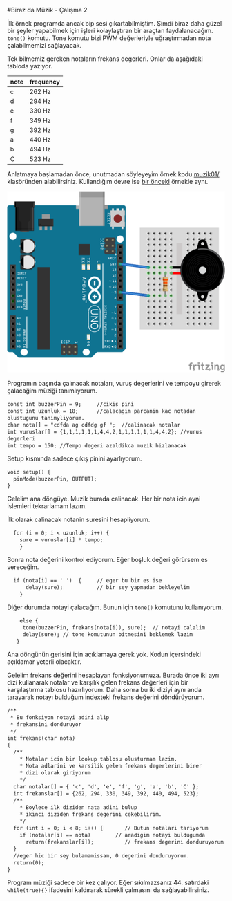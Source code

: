 #Biraz da Müzik - Çalışma 2

İlk örnek programda ancak bip sesi çıkartabilmiştim. Şimdi biraz daha güzel bir şeyler yapabilmek için işleri kolaylaştıran bir araçtan faydalanacağım. `tone()` komutu. Tone komutu bizi PWM değerleriyle uğraştırmadan nota çalabilmemizi sağlayacak.

Tek bilmemiz gereken notaların frekans degerleri. Onlar da aşağıdaki tabloda yazıyor.  

  note|  frequency
  ---|---
  c  |   262 Hz
  d  |   294 Hz
  e  |   330 Hz
  f  |   349 Hz
  g  |   392 Hz
  a  |   440 Hz
  b  |   494 Hz
  C  |   523 Hz
  
Anlatmaya başlamadan önce, unutmadan söyleyeyim örnek kodu [muzik01/][1] klasöründen alabilirsiniz. Kullandığım devre ise [bir önceki][2] örnekle aynı.

![3]

Programın başında çalınacak notaları, vuruş degerlerini ve tempoyu girerek çalacağim müziği tanımlıyorum. 
  
````
const int buzzerPin = 9;     //cikis pini
const int uzunluk = 18;      //calacagim parcanin kac notadan olustugunu tanimyliyorum.
char nota[] = "cdfda ag cdfdg gf ";  //calinacak notalar
int vuruslar[] = {1,1,1,1,1,1,4,4,2,1,1,1,1,1,1,4,4,2}; //vurus degerleri
int tempo = 150; //Tempo degeri azaldikca muzik hizlanacak
````
Setup kısmında sadece çıkış pinini ayarlıyorum.
  
````
void setup() {
  pinMode(buzzerPin, OUTPUT);
}
````  
Gelelim ana döngüye. Muzik burada calinacak. Her bir nota icin ayni islemleri tekrarlamam lazım. 

İlk olarak calinacak notanin suresini hesapliyorum. 

````
  for (i = 0; i < uzunluk; i++) {
    sure = vuruslar[i] * tempo;  
    }  
````
Sonra nota değerini kontrol ediyorum. Eğer boşluk değeri görürsem es vereceğim.

````
  if (nota[i] == ' ')  {     // eger bu bir es ise 
      delay(sure);           // bir sey yapmadan bekleyelim
    }
 ````

Diğer durumda notayi çalacağım. Bunun için `tone()` komutunu kullanıyorum.
 
 ````
     else {                                               
      tone(buzzerPin, frekans(nota[i]), sure);  // notayi calalim
      delay(sure); // tone komutunun bitmesini beklemek lazim
    }
````

Ana döngünün gerisini için açıklamaya gerek yok. Kodun içersindeki açıklamar yeterli olacaktır.
 
Gelelim frekans değerini hesaplayan fonksiyonumuza. Burada önce iki ayrı dizi kullanarak notalar ve karşılık gelen frekans değerleri için bir karşılaştırma tablosu hazırlıyorum. Daha sonra bu iki diziyi aynı anda tarayarak notayı bulduğum indexteki frekans değerini döndürüyorum.
 
````
/**
 * Bu fonksiyon notayi adini alip
 * frekansini donduruyor
 */
int frekans(char nota) 
{
  /**
    * Notalar icin bir lookup tablosu olusturmam lazim.
    * Nota adlarini ve karsilik gelen frekans degerlerini birer
    * dizi olarak giriyorum
    */
  char notalar[] = { 'c', 'd', 'e', 'f', 'g', 'a', 'b', 'C' };
  int frekanslar[] = {262, 294, 330, 349, 392, 440, 494, 523};
  /**
    * Boylece ilk diziden nata adini bulup
    * ikinci diziden frekans degerini cekebilirim.
    */
  for (int i = 0; i < 8; i++) {       // Butun notalari tariyorum
    if (notalar[i] == nota)        // aradigim notayi buldugumda
      return(frekanslar[i]);          // frekans degerini donduruyorum
  }
  //eger hic bir sey bulamamissam, 0 degerini donduruyorum.
  return(0);  
}
````
Program müziği sadece bir kez çalıyor. Eğer sıkılmazsanız 44. satırdaki `while(true){}` ifadesini kaldırarak sürekli çalmasını da sağlayabilirsiniz. 
 
  [1]: muzik01/
  [2]: beep/
  [3]: buzzer_bb.png
  
  